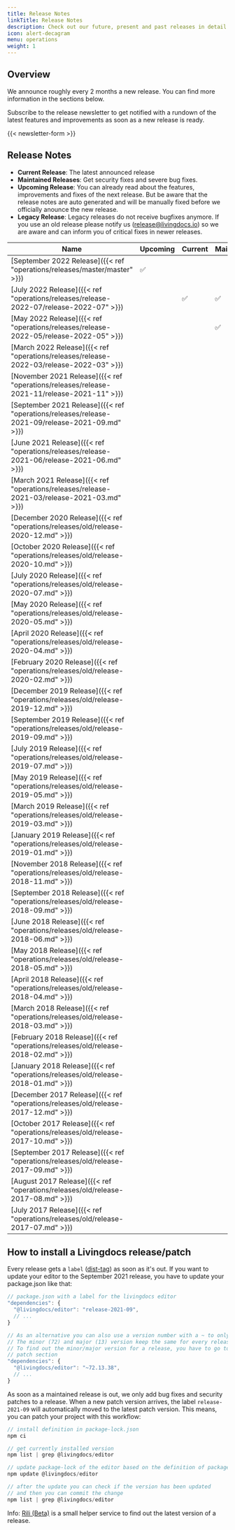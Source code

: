 ```yaml
---
title: Release Notes
linkTitle: Release Notes
description: Check out our future, present and past releases in detail.
icon: alert-decagram
menu: operations
weight: 1
---
```


## Overview

We announce roughly every 2 months a new release. You can find more information in the sections below.

Subscribe to the release newsletter to get notified with a rundown of the latest features and improvements as soon as a new release is ready.

{{< newsletter-form >}}

## Release Notes

* **Current Release**: The latest announced release
* **Maintained Releases**: Get security fixes and severe bug fixes.
* **Upcoming Release**: You can already read about the features, improvements and fixes of the next release. But be aware that the release notes are auto generated and will be manually fixed before we officially anounce the new release.
* **Legacy Release**: Legacy releases do not receive bugfixes anymore. If you use an old release please notify us (release@livingdocs.io) so we are aware and can inform you of critical fixes in newer releases.

| Name                                                                                           | Upcoming | Current | Maintained | Legacy |
| ---------------------------------------------------------------------------------------------- | -------- | ------- | ---------- | ------ |
| [September 2022 Release]({{< ref "operations/releases/master/master" >}})                      | ✅       |         |            |        |
| [July 2022 Release]({{< ref "operations/releases/release-2022-07/release-2022-07" >}})         |          | ✅      | ✅         |        |
| [May 2022 Release]({{< ref "operations/releases/release-2022-05/release-2022-05" >}})          |          |         | ✅         |        |
| [March 2022 Release]({{< ref "operations/releases/release-2022-03/release-2022-03" >}})        |          |         |            | ✅     |
| [November 2021 Release]({{< ref "operations/releases/release-2021-11/release-2021-11" >}})     |          |         |            | ✅     |
| [September 2021 Release]({{< ref "operations/releases/release-2021-09/release-2021-09.md" >}}) |          |         |            | ✅     |
| [June 2021 Release]({{< ref "operations/releases/release-2021-06/release-2021-06.md" >}})      |          |         |            | ✅     |
| [March 2021 Release]({{< ref "operations/releases/release-2021-03/release-2021-03.md" >}})     |          |         |            | ✅     |
| [December 2020 Release]({{< ref "operations/releases/old/release-2020-12.md" >}})              |          |         |            | ✅     |
| [October 2020 Release]({{< ref "operations/releases/old/release-2020-10.md" >}})               |          |         |            | ✅     |
| [July 2020 Release]({{< ref "operations/releases/old/release-2020-07.md" >}})                  |          |         |            | ✅     |
| [May 2020 Release]({{< ref "operations/releases/old/release-2020-05.md" >}})                   |          |         |            | ✅     |
| [April 2020 Release]({{< ref "operations/releases/old/release-2020-04.md" >}})                 |          |         |            | ✅     |
| [February 2020 Release]({{< ref "operations/releases/old/release-2020-02.md" >}})              |          |         |            | ✅     |
| [December 2019 Release]({{< ref "operations/releases/old/release-2019-12.md" >}})              |          |         |            | ✅     |
| [September 2019 Release]({{< ref "operations/releases/old/release-2019-09.md" >}})             |          |         |            | ✅     |
| [July 2019 Release]({{< ref "operations/releases/old/release-2019-07.md" >}})                  |          |         |            | ✅     |
| [May 2019 Release]({{< ref "operations/releases/old/release-2019-05.md" >}})                   |          |         |            | ✅     |
| [March 2019 Release]({{< ref "operations/releases/old/release-2019-03.md" >}})                 |          |         |            | ✅     |
| [January 2019 Release]({{< ref "operations/releases/old/release-2019-01.md" >}})               |          |         |            | ✅     |
| [November 2018 Release]({{< ref "operations/releases/old/release-2018-11.md" >}})              |          |         |            | ✅     |
| [September 2018 Release]({{< ref "operations/releases/old/release-2018-09.md" >}})             |          |         |            | ✅     |
| [June 2018 Release]({{< ref "operations/releases/old/release-2018-06.md" >}})                  |          |         |            | ✅     |
| [May 2018 Release]({{< ref "operations/releases/old/release-2018-05.md" >}})                   |          |         |            | ✅     |
| [April 2018 Release]({{< ref "operations/releases/old/release-2018-04.md" >}})                 |          |         |            | ✅     |
| [March 2018 Release]({{< ref "operations/releases/old/release-2018-03.md" >}})                 |          |         |            | ✅     |
| [February 2018 Release]({{< ref "operations/releases/old/release-2018-02.md" >}})              |          |         |            | ✅     |
| [January 2018 Release]({{< ref "operations/releases/old/release-2018-01.md" >}})               |          |         |            | ✅     |
| [December 2017 Release]({{< ref "operations/releases/old/release-2017-12.md" >}})              |          |         |            | ✅     |
| [October 2017 Release]({{< ref "operations/releases/old/release-2017-10.md" >}})               |          |         |            | ✅     |
| [September 2017 Release]({{< ref "operations/releases/old/release-2017-09.md" >}})             |          |         |            | ✅     |
| [August 2017 Release]({{< ref "operations/releases/old/release-2017-08.md" >}})                |          |         |            | ✅     |
| [July 2017 Release]({{< ref "operations/releases/old/release-2017-07.md" >}})                  |          |         |            | ✅     |


## How to install a Livingdocs release/patch

Every release gets a `label` ([dist-tag](https://docs.npmjs.com/cli/v7/commands/npm-dist-tag#purpose)) as soon as it's out. If you want to update your editor to the September 2021 release, you have to update your package.json like that:

```js
// package.json with a label for the livingdocs editor
"dependencies": {
  "@livingdocs/editor": "release-2021-09",
  // ...
}

// As an alternative you can also use a version number with a ~ to only allow patch updates
// The minor (72) and major (13) version keep the same for every release, just the patch (38) version will be increased
// To find out the minor/major version for a release, you have to go to the release notes of a release and check the
// patch section
"dependencies": {
  "@livingdocs/editor": "~72.13.38",
  // ...
}
```

As soon as a maintained release is out, we only add bug fixes and security patches to a release. When a new patch version arrives, the label `release-2021-09` will automatically moved to the latest patch version. This means, you can patch your project with this workflow:

```js
// install definition in package-lock.json
npm ci

// get currently installed version
npm list | grep @livingdocs/editor

// update package-lock of the editor based on the definition of package.json
npm update @livingdocs/editor

// after the update you can check if the version has been updated
// and then you can commit the change
npm list | grep @livingdocs/editor
```

Info: [Rili (Beta)](https://rili.cluster.livingdocs.io/) is a small helper service to find out the latest version of a release.